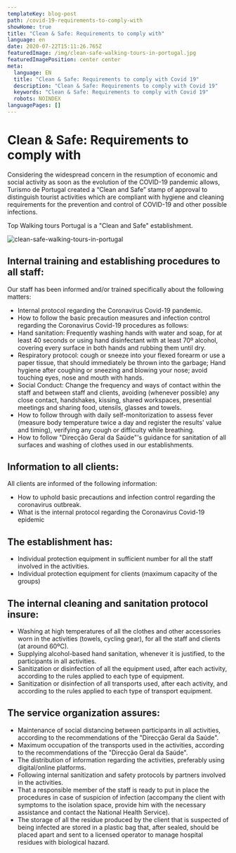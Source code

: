 ```yaml
---
templateKey: blog-post
path: /covid-19-requirements-to-comply-with
showHome: true
title: "Clean & Safe: Requirements to comply with"
language: en
date: 2020-07-22T15:11:26.765Z
featuredImage: /img/clean-safe-walking-tours-in-portugal.jpg
featuredImagePosition: center center
meta:
  language: EN
  title: "Clean & Safe: Requirements to comply with Covid 19"
  description: "Clean & Safe: Requirements to comply with Covid 19"
  keywords: "Clean & Safe: Requirements to comply with Covid 19"
  robots: NOINDEX
languagePages: []
---
```

# **Clean & Safe: Requirements to comply with**

Considering the widespread concern in the resumption of economic and social activity as soon as the evolution of the COVID-19 pandemic allows, Turismo de Portugal created a “Clean and Safe” stamp of approval to distinguish tourist activities which are compliant with hygiene and cleaning requirements for the prevention and control of COVID-19 and other possible infections.

Top Walking tours Portugal is a "Clean and Safe" establishment.

![clean-safe-walking-tours-in-portugal](/img/clean-safe-walking-tours-in-portugal.jpg "clean-safe-walking-tours-in-portugal")



## Internal training and establishing procedures to all staff:

Our staff has been informed and/or trained specifically about the following matters:

* Internal protocol regarding the Coronavirus Covid-19 pandemic.
* How to follow the basic precaution measures and infection control regarding the Coronavirus Covid-19 procedures as follows:
* Hand sanitation: Frequently washing hands with water and soap, for at least 40 seconds or using hand disinfectant with at least 70º alcohol, covering every surface in both hands and rubbing them until dry.
* Respiratory protocol: cough or sneeze into your flexed forearm or use a paper tissue, that should immediately be thrown into the garbage; Hand hygiene after coughing or sneezing and blowing your nose; avoid touching eyes, nose and mouth with hands.
* Social Conduct: Change the frequency and ways of contact within the staff and between staff and clients, avoiding (whenever possible) any close contact, handshakes, kissing, shared workspaces, presential meetings and sharing food, utensils, glasses and towels.
* How to follow through with daily self-monitorization to assess fever (measure body temperature twice a day and register the results' value and timing), verifying any cough or difficulty while breathing.
* How to follow "Direcção Geral da Saúde"'s guidance for sanitation of all surfaces and washing of clothes used in our establishments.

## Information to all clients:

All clients are informed of the following information:

* How to uphold basic precautions and infection control regarding the coronavirus outbreak.
* What is the internal protocol regarding the Coronavirus Covid-19 epidemic

## The establishment has:

* Individual protection equipment in sufficient number for all the staff involved in the activities.
* Individual protection equipment for clients (maximum capacity of the groups)

## The internal cleaning and sanitation protocol insure:

* Washing at high temperatures of all the clothes and other accessories worn in the activities (towels, cycling gear), for all the staff and clients (at around 60ºC).
* Supplying alcohol-based hand sanitation, whenever it is justified, to the participants in all activities.
* Sanitization or disinfection of all the equipment used, after each activity, according to the rules applied to each type of equipment.
* Sanitization or disinfection of all transports used, after each activity, and according to the rules applied to each type of transport equipment.

## The service organization assures:

* Maintenance of social distancing between participants in all activities, according to the recommendations of the "Direcção Geral da Saúde".
* Maximum occupation of the transports used in the activities, according to the recommendations of the "Direcção Geral da Saúde".
* The distribution of information regarding the activities, preferably using digital/online platforms.
* Following internal sanitization and safety protocols by partners involved in the activities.
* That a responsible member of the staff is ready to put in place the procedures in case of suspicion of infection (accompany the client with symptoms to the isolation space, provide him with the necessary assistance and contact the National Health Service).
* The storage of all the residue produced by the client that is suspected of being infected are stored in a plastic bag that, after sealed, should be placed apart and sent to a licensed operator to manage hospital residues with biological hazard.